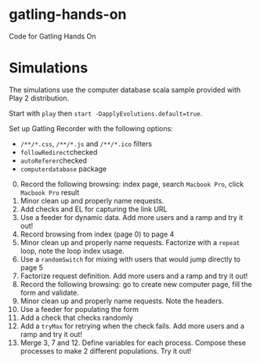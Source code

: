 gatling-hands-on
================

Code for Gatling Hands On


Simulations
===========

The simulations use the computer database scala sample provided with Play 2 distribution.

Start with `play` then `start -DapplyEvolutions.default=true`.

Set up Gatling Recorder with the following options:

* `/**/*.css`, `/**/*.js` and `/**/*.ico` filters
* `followRedirect`checked
* `autoReferer`checked
* `computerdatabase` package


0. Record the following browsing: index page, search `Macbook Pro`, click `Macbook Pro` result
1. Minor clean up and properly name requests.
2. Add checks and EL for capturing the link URL
3. Use a feeder for dynamic data. Add more users and a ramp and try it out!
4. Record browsing from index (page 0) to page 4
5. Minor clean up and properly name requests. Factorize with a `repeat` loop, note the loop index usage.
6. Use a `randomSwitch` for mixing with users that would jump directly to page 5
7. Factorize request definition. Add more users and a ramp and try it out!
8. Record the following browsing: go to create new computer page, fill the form and validate.
9. Minor clean up and properly name requests. Note the headers.
10. Use a feeder for populating the form
11. Add a check that checks randomly
12. Add a `tryMax` for retrying when the check fails. Add more users and a ramp and try it out!
13. Merge 3, 7 and 12. Define variables for each process. Compose these processes to make 2 different populations. Try it out!